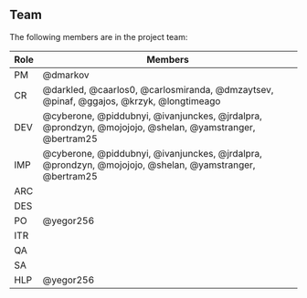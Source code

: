 ## Team

The following members are in the project team:

Role | Members
---|---
PM | @dmarkov
CR | @darkled, @caarlos0, @carlosmiranda, @dmzaytsev, @pinaf, @ggajos, @krzyk, @longtimeago
DEV | @cyberone, @piddubnyi, @ivanjunckes, @jrdalpra, @prondzyn, @mojojojo, @shelan, @yamstranger, @bertram25
IMP | @cyberone, @piddubnyi, @ivanjunckes, @jrdalpra, @prondzyn, @mojojojo, @shelan, @yamstranger, @bertram25
ARC | 
DES | 
PO | @yegor256
ITR | 
QA | 
SA | 
HLP | @yegor256
